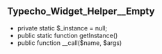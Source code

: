 ## Typecho_Widget_Helper__Empty

* private static $_instance = null;
* public static function getInstance()
* public function __call($name, $args)
